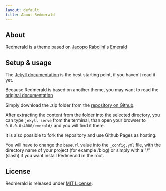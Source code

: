 ```yaml
---
layout: default
title: About Redmerald
---
```

## About

Redmerald is a theme based on [Jacopo Rabolini](http://www.jacoporabolini.com)'s [Emerald](https://github.com/KingFelix/emerald/)

## Setup & usage

The [Jekyll documentation](http://jekyllrb.com) is the best starting point, if you haven't read it yet.

Because Redmerald is based on another theme, you may want to read the [original documentation](https://github.com/KingFelix/emerald/blob/master/readme.md)

Simply download the .zip folder from the [repository on Github](https://github.com/Vesuvium/redmerald/archive/master.zip).

After extracting the content from the folder into the selected directory, you can type ``jekyll serve`` from the terminal, than open your browser to ``0.0.0.0:4000/emerald/`` and you will find it there.

It is also possible to fork the repository and use Github Pages as hosting.

You will have to change the ``baseurl`` value into the ``_config.yml`` file, with the directory name of your project (for example /blog) or simply with a "/" (slash) if you want install Redmerald in the root.


## License

Redmerald is released under [MIT License](license.md).
